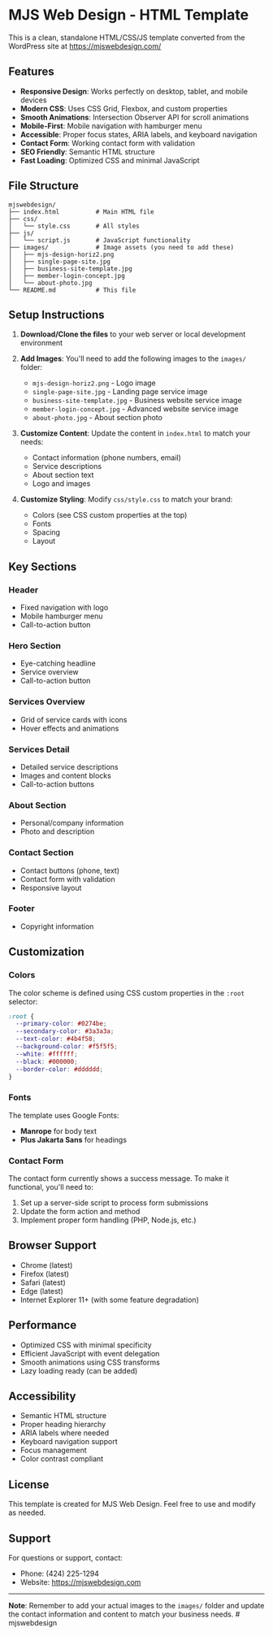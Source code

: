 # MJS Web Design - HTML Template

This is a clean, standalone HTML/CSS/JS template converted from the WordPress site at https://mjswebdesign.com/

## Features

- **Responsive Design**: Works perfectly on desktop, tablet, and mobile devices
- **Modern CSS**: Uses CSS Grid, Flexbox, and custom properties
- **Smooth Animations**: Intersection Observer API for scroll animations
- **Mobile-First**: Mobile navigation with hamburger menu
- **Accessible**: Proper focus states, ARIA labels, and keyboard navigation
- **Contact Form**: Working contact form with validation
- **SEO Friendly**: Semantic HTML structure
- **Fast Loading**: Optimized CSS and minimal JavaScript

## File Structure

```
mjswebdesign/
├── index.html          # Main HTML file
├── css/
│   └── style.css       # All styles
├── js/
│   └── script.js       # JavaScript functionality
├── images/             # Image assets (you need to add these)
│   ├── mjs-design-horiz2.png
│   ├── single-page-site.jpg
│   ├── business-site-template.jpg
│   ├── member-login-concept.jpg
│   └── about-photo.jpg
└── README.md           # This file
```

## Setup Instructions

1. **Download/Clone the files** to your web server or local development environment

2. **Add Images**: You'll need to add the following images to the `images/` folder:

   - `mjs-design-horiz2.png` - Logo image
   - `single-page-site.jpg` - Landing page service image
   - `business-site-template.jpg` - Business website service image
   - `member-login-concept.jpg` - Advanced website service image
   - `about-photo.jpg` - About section photo

3. **Customize Content**: Update the content in `index.html` to match your needs:

   - Contact information (phone numbers, email)
   - Service descriptions
   - About section text
   - Logo and images

4. **Customize Styling**: Modify `css/style.css` to match your brand:
   - Colors (see CSS custom properties at the top)
   - Fonts
   - Spacing
   - Layout

## Key Sections

### Header

- Fixed navigation with logo
- Mobile hamburger menu
- Call-to-action button

### Hero Section

- Eye-catching headline
- Service overview
- Call-to-action button

### Services Overview

- Grid of service cards with icons
- Hover effects and animations

### Services Detail

- Detailed service descriptions
- Images and content blocks
- Call-to-action buttons

### About Section

- Personal/company information
- Photo and description

### Contact Section

- Contact buttons (phone, text)
- Contact form with validation
- Responsive layout

### Footer

- Copyright information

## Customization

### Colors

The color scheme is defined using CSS custom properties in the `:root` selector:

```css
:root {
  --primary-color: #0274be;
  --secondary-color: #3a3a3a;
  --text-color: #4b4f58;
  --background-color: #f5f5f5;
  --white: #ffffff;
  --black: #000000;
  --border-color: #dddddd;
}
```

### Fonts

The template uses Google Fonts:

- **Manrope** for body text
- **Plus Jakarta Sans** for headings

### Contact Form

The contact form currently shows a success message. To make it functional, you'll need to:

1. Set up a server-side script to process form submissions
2. Update the form action and method
3. Implement proper form handling (PHP, Node.js, etc.)

## Browser Support

- Chrome (latest)
- Firefox (latest)
- Safari (latest)
- Edge (latest)
- Internet Explorer 11+ (with some feature degradation)

## Performance

- Optimized CSS with minimal specificity
- Efficient JavaScript with event delegation
- Smooth animations using CSS transforms
- Lazy loading ready (can be added)

## Accessibility

- Semantic HTML structure
- Proper heading hierarchy
- ARIA labels where needed
- Keyboard navigation support
- Focus management
- Color contrast compliant

## License

This template is created for MJS Web Design. Feel free to use and modify as needed.

## Support

For questions or support, contact:

- Phone: (424) 225-1294
- Website: https://mjswebdesign.com

---

**Note**: Remember to add your actual images to the `images/` folder and update the contact information and content to match your business needs.
#   m j s w e b d e s i g n  
 
